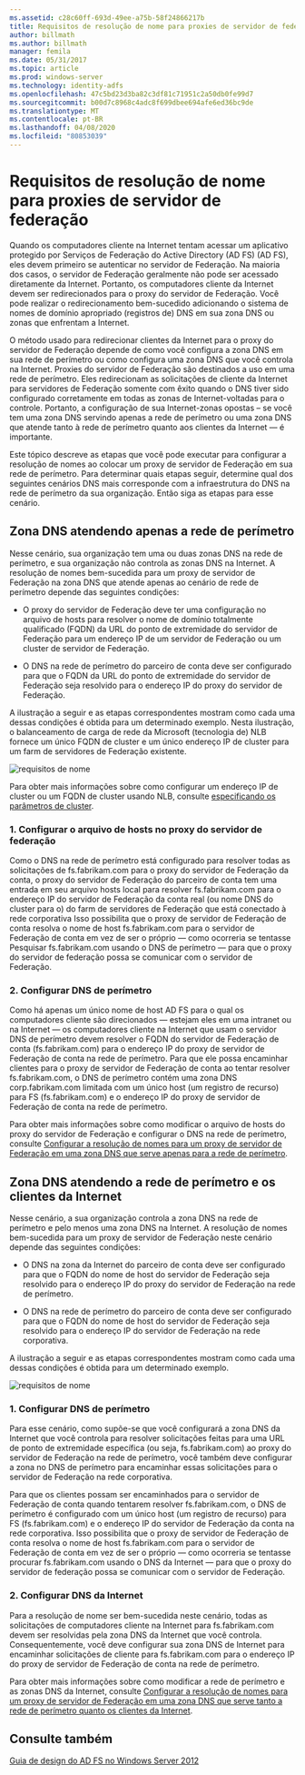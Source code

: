 ```yaml
---
ms.assetid: c28c60ff-693d-49ee-a75b-58f24866217b
title: Requisitos de resolução de nome para proxies de servidor de federação
author: billmath
ms.author: billmath
manager: femila
ms.date: 05/31/2017
ms.topic: article
ms.prod: windows-server
ms.technology: identity-adfs
ms.openlocfilehash: 47c5bd23d3ba82c3df81c71951c2a50db0fe99d7
ms.sourcegitcommit: b00d7c8968c4adc8f699dbee694afe6ed36bc9de
ms.translationtype: MT
ms.contentlocale: pt-BR
ms.lasthandoff: 04/08/2020
ms.locfileid: "80853039"
---
```

# <a name="name-resolution-requirements-for-federation-server-proxies"></a>Requisitos de resolução de nome para proxies de servidor de federação

Quando os computadores cliente na Internet tentam acessar um aplicativo protegido por Serviços de Federação do Active Directory (AD FS) \(AD FS\), eles devem primeiro se autenticar no servidor de Federação. Na maioria dos casos, o servidor de Federação geralmente não pode ser acessado diretamente da Internet. Portanto, os computadores cliente da Internet devem ser redirecionados para o proxy do servidor de Federação. Você pode realizar o redirecionamento bem-sucedido adicionando o sistema de nomes de domínio apropriado \(registros de\) DNS em sua zona DNS ou zonas que enfrentam a Internet.  
  
O método usado para redirecionar clientes da Internet para o proxy do servidor de Federação depende de como você configura a zona DNS em sua rede de perímetro ou como configura uma zona DNS que você controla na Internet. Proxies do servidor de Federação são destinados a uso em uma rede de perímetro. Eles redirecionam as solicitações de cliente da Internet para servidores de Federação somente com êxito quando o DNS tiver sido configurado corretamente em todas as zonas de Internet\-voltadas para o controle. Portanto, a configuração de sua Internet\-zonas opostas – se você tem uma zona DNS servindo apenas a rede de perímetro ou uma zona DNS que atende tanto à rede de perímetro quanto aos clientes da Internet — é importante.  
  
Este tópico descreve as etapas que você pode executar para configurar a resolução de nomes ao colocar um proxy de servidor de Federação em sua rede de perímetro. Para determinar quais etapas seguir, determine qual dos seguintes cenários DNS mais corresponde com a infraestrutura do DNS na rede de perímetro da sua organização. Então siga as etapas para esse cenário.  
  
## <a name="dns-zone-serving-only-the-perimeter-network"></a>Zona DNS atendendo apenas a rede de perímetro  
Nesse cenário, sua organização tem uma ou duas zonas DNS na rede de perímetro, e sua organização não controla as zonas DNS na Internet. A resolução de nomes bem-sucedida para um proxy de servidor de Federação na zona DNS que atende apenas ao cenário de rede de perímetro depende das seguintes condições:  
  
-   O proxy do servidor de Federação deve ter uma configuração no arquivo de hosts para resolver o nome de domínio totalmente qualificado \(FQDN\) da URL do ponto de extremidade do servidor de Federação para um endereço IP de um servidor de Federação ou um cluster de servidor de Federação.  
  
-   O DNS na rede de perímetro do parceiro de conta deve ser configurado para que o FQDN da URL do ponto de extremidade do servidor de Federação seja resolvido para o endereço IP do proxy do servidor de Federação.  
  
A ilustração a seguir e as etapas correspondentes mostram como cada uma dessas condições é obtida para um determinado exemplo. Nesta ilustração, o balanceamento de carga de rede da Microsoft \(tecnologia de\) NLB fornece um único FQDN de cluster e um único endereço IP de cluster para um farm de servidores de Federação existente.  
  
![requisitos de nome](media/adfs2_deploy_single_fs.gif)  
  
Para obter mais informações sobre como configurar um endereço IP de cluster ou um FQDN de cluster usando NLB, consulte [especificando os parâmetros de cluster](https://go.microsoft.com/fwlink/?LinkId=75282).  
  
### <a name="1-configure-the-hosts-file-on-the-federation-server-proxy"></a>1. Configurar o arquivo de hosts no proxy do servidor de federação  
Como o DNS na rede de perímetro está configurado para resolver todas as solicitações de fs.fabrikam.com para o proxy do servidor de Federação da conta, o proxy do servidor de Federação do parceiro de conta tem uma entrada em seu arquivo hosts local para resolver fs.fabrikam.com para o endereço IP do servidor de Federação da conta real \(ou nome DNS do cluster para o\) do farm de servidores de Federação que está conectado à rede corporativa Isso possibilita que o proxy de servidor de Federação de conta resolva o nome de host fs.fabrikam.com para o servidor de Federação de conta em vez de ser o próprio — como ocorreria se tentasse Pesquisar fs.fabrikam.com usando o DNS de perímetro — para que o proxy do servidor de federação possa se comunicar com o servidor de Federação.  
  
### <a name="2-configure-perimeter-dns"></a>2. Configurar DNS de perímetro  
Como há apenas um único nome de host AD FS para o qual os computadores cliente são direcionados — estejam eles em uma intranet ou na Internet — os computadores cliente na Internet que usam o servidor DNS de perímetro devem resolver o FQDN do servidor de Federação de conta \(fs.fabrikam.com\) para o endereço IP do proxy de servidor de Federação de conta na rede de perímetro. Para que ele possa encaminhar clientes para o proxy de servidor de Federação de conta ao tentar resolver fs.fabrikam.com, o DNS de perímetro contém uma zona DNS corp.fabrikam.com limitada com um único host \(um registro de recurso\) para FS \(fs.fabrikam.com\) e o endereço IP do proxy de servidor de Federação de conta na rede de perímetro.  
  
Para obter mais informações sobre como modificar o arquivo de hosts do proxy do servidor de Federação e configurar o DNS na rede de perímetro, consulte [Configurar a resolução de nomes para um proxy de servidor de Federação em uma zona DNS que serve apenas para a rede de perímetro](../../ad-fs/deployment/Configure-Name-Resolution-for-a-Federation-Server-Proxy-in-a-DNS-Zone-That-Serves-Only-the-Perimeter-Network.md).  
  
## <a name="dns-zone-serving-both-the-perimeter-network-and-internet-clients"></a>Zona DNS atendendo a rede de perímetro e os clientes da Internet  
Nesse cenário, a sua organização controla a zona DNS na rede de perímetro e pelo menos uma zona DNS na Internet. A resolução de nomes bem-sucedida para um proxy de servidor de Federação neste cenário depende das seguintes condições:  
  
-   O DNS na zona da Internet do parceiro de conta deve ser configurado para que o FQDN do nome de host do servidor de Federação seja resolvido para o endereço IP do proxy do servidor de Federação na rede de perímetro.  
  
-   O DNS na rede de perímetro do parceiro de conta deve ser configurado para que o FQDN do nome de host do servidor de Federação seja resolvido para o endereço IP do servidor de Federação na rede corporativa.  
  
A ilustração a seguir e as etapas correspondentes mostram como cada uma dessas condições é obtida para um determinado exemplo.  
  
![requisitos de nome](media/adfs2_deploy_fsp_3DNS.gif)  
  
### <a name="1-configure-perimeter-dns"></a>1. Configurar DNS de perímetro  
Para esse cenário, como supõe-se que você configurará a zona DNS da Internet que você controla para resolver solicitações feitas para uma URL de ponto de extremidade específica \(ou seja, fs.fabrikam.com\) ao proxy do servidor de Federação na rede de perímetro, você também deve configurar a zona no DNS de perímetro para encaminhar essas solicitações para o servidor de Federação na rede corporativa.  
  
Para que os clientes possam ser encaminhados para o servidor de Federação de conta quando tentarem resolver fs.fabrikam.com, o DNS de perímetro é configurado com um único host \(um registro de recurso\) para FS \(fs.fabrikam.com\) e o endereço IP do servidor de Federação da conta na rede corporativa. Isso possibilita que o proxy de servidor de Federação de conta resolva o nome de host fs.fabrikam.com para o servidor de Federação de conta em vez de ser o próprio — como ocorreria se tentasse procurar fs.fabrikam.com usando o DNS da Internet — para que o proxy do servidor de federação possa se comunicar com o servidor de Federação.  
  
### <a name="2-configure-internet-dns"></a>2. Configurar DNS da Internet  
Para a resolução de nome ser bem-sucedida neste cenário, todas as solicitações de computadores cliente na Internet para fs.fabrikam.com devem ser resolvidas pela zona DNS da Internet que você controla. Consequentemente, você deve configurar sua zona DNS de Internet para encaminhar solicitações de cliente para fs.fabrikam.com para o endereço IP do proxy de servidor de Federação de conta na rede de perímetro.  
  
Para obter mais informações sobre como modificar a rede de perímetro e as zonas DNS da Internet, consulte [Configurar a resolução de nomes para um proxy de servidor de Federação em uma zona DNS que serve tanto a rede de perímetro quanto os clientes da Internet](../../ad-fs/deployment/Configure-Name-Resolution-for-a-Federation-Server-Proxy-in-a-DNS-Zone-That-Serves-Both-the-Perimeter-Network-and-Internet-Clients.md).  
  
## <a name="see-also"></a>Consulte também
[Guia de design do AD FS no Windows Server 2012](AD-FS-Design-Guide-in-Windows-Server-2012.md)
